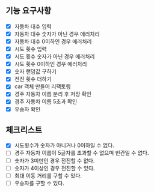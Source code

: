 ## 기능 요구사항
+ [x] 자동차 대수 입력
+ [x] 자동차 대수 숫자가 아닌 경우 에러처리
+ [x] 자동차 대수 0이하인 경우 에러처리 
+ [x] 시도 횟수 입력
+ [x] 시도 횟수 숫자가 아닌 경우 에러처리
+ [x] 시도 횟수 0이하인 경우 에러처리
+ [x] 숫자 랜덤값 구하기
+ [x] 전진 횟수 더하기
+ [x] car 객체 만들어 리팩토링
+ [x] 경주 자동차 이름 분리 후 저장 확인
+ [x] 경주 자동차 이름 5초과 확인
+ [x] 우승자 확인

## 체크리스트
+ [x] 시도횟수가 숫자가 아니거나 0이하일 수 없다.
+ [ ] 경주 자동차 이름이 5글자를 초과할 수 없으며 빈칸일 수 없다.
+ [ ] 숫자가 3미만인 경우 전진할 수 없다.
+ [ ] 숫자가 4이상인 경우 전진할 수 있다.
+ [ ] 최대 이동 거리를 구할 수 있다.
+ [ ] 우승자를 구할 수 있다.